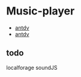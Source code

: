 # Music-player

- [antdv](https://2x.antdv.com/components/overview-cn/)
- [antdv](https://cloud.tencent.com/developer/article/1784350)

## todo

localforage soundJS
